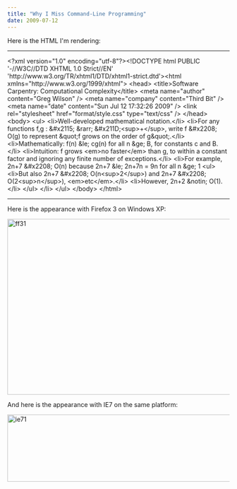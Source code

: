 ```yaml
---
title: "Why I Miss Command-Line Programming"
date: 2009-07-12
---
```

Here is the HTML I'm rendering:

<hr />&lt;?xml version="1.0" encoding="utf-8"?&gt;&lt;!DOCTYPE html  PUBLIC '-//W3C//DTD XHTML 1.0 Strict//EN'  'http://www.w3.org/TR/xhtml1/DTD/xhtml1-strict.dtd'&gt;&lt;html xmlns="http://www.w3.org/1999/xhtml"&gt;
&lt;head&gt;
&lt;title&gt;Software Carpentry: Computational Complexity&lt;/title&gt;
&lt;meta name="author" content="Greg Wilson" /&gt;
&lt;meta name="company" content="Third Bit" /&gt;
&lt;meta name="date" content="Sun Jul 12 17:32:26 2009" /&gt;
&lt;link rel="stylesheet" href="format/style.css" type="text/css" /&gt;
&lt;/head&gt;
&lt;body&gt;
&lt;ul&gt;
&lt;li&gt;Well-developed mathematical notation.&lt;/li&gt;
&lt;li&gt;For any functions f,g : &amp;#x2115; &amp;rarr; &amp;#x211D;&lt;sup&gt;+&lt;/sup&gt;, write f &amp;#x2208; O(g) to represent &amp;quot;f grows on the order of g&amp;quot;.&lt;/li&gt;
&lt;li&gt;Mathematically: f(n) &amp;le; cg(n) for all n &amp;ge; B, for constants c and B.&lt;/li&gt;
&lt;li&gt;Intuition: f grows &lt;em&gt;no faster&lt;/em&gt; than g, to within a constant factor and ignoring any finite number of exceptions.&lt;/li&gt;
&lt;li&gt;For example, 2n+7 &amp;#x2208; O(n) because 2n+7 &amp;le; 2n+7n = 9n for all n &amp;ge; 1
&lt;ul&gt;
&lt;li&gt;But also 2n+7 &amp;#x2208; O(n&lt;sup&gt;2&lt;/sup&gt;) and 2n+7 &amp;#x2208; O(2&lt;sup&gt;n&lt;/sup&gt;), &lt;em&gt;etc&lt;/em&gt;.&lt;/li&gt;
&lt;li&gt;However, 2n+2 &amp;notin; O(1).&lt;/li&gt;
&lt;/ul&gt;
&lt;/li&gt;
&lt;/ul&gt;
&lt;/body&gt;
&lt;/html&gt;

<hr>

Here is the appearance with Firefox 3 on Windows XP:

<img src="@root/files/2009/07/ff31.png" alt="ff31" width="661" height="398" class="centered">

And here is the appearance with IE7 on the same platform:

<img src="@root/files/2009/07/ie71.png" alt="ie71" width="669" height="152" class="centered">
